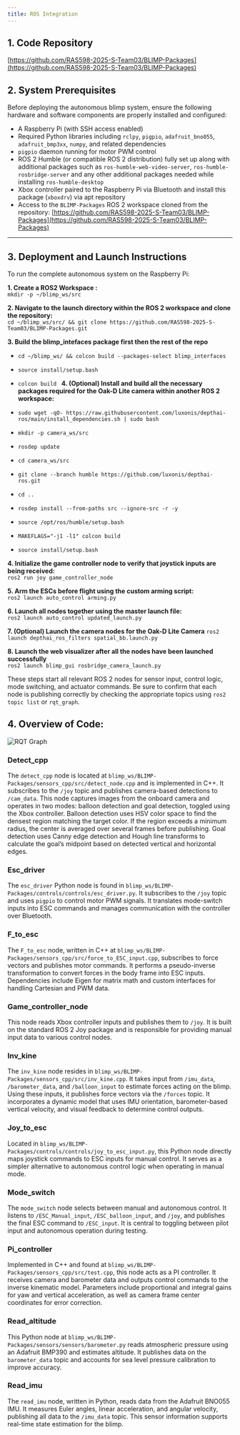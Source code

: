 ```yaml
---
title: ROS Integration
---
```


## 1. **Code Repository**

[https://github.com/RAS598-2025-S-Team03/BLIMP-Packages](https://github.com/RAS598-2025-S-Team03/BLIMP-Packages)

## 2. **System Prerequisites**

Before deploying the autonomous blimp system, ensure the following hardware and software components are properly installed and configured:

- A Raspberry Pi (with SSH access enabled)
- Required Python libraries including `rclpy`, `pigpio`, `adafruit_bno055`, `adafruit_bmp3xx`, `numpy`, and related dependencies
- `pigpio` daemon running for motor PWM control
- ROS 2 Humble (or compatible ROS 2 distribution) fully set up along with additional packages such as `ros-humble-web-video-server`, `ros-humble-rosbridge-server` and any other additional packages needed while installing `ros-humble-desktop`
- Xbox controller paired to the Raspberry Pi via Bluetooth and install this package (`xboxdrv`) via apt repository
- Access to the `BLIMP-Packages` ROS 2 workspace cloned from the repository:
  [https://github.com/RAS598-2025-S-Team03/BLIMP-Packages](https://github.com/RAS598-2025-S-Team03/BLIMP-Packages)

---

## 3. **Deployment and Launch Instructions**

To run the complete autonomous system on the Raspberry Pi:

**1. Create a ROS2 Workspace :**  
```mkdir -p ~/blimp_ws/src```

**2. Navigate to the launch directory within the ROS 2 workspace and clone the repository:**  
```cd ~/blimp_ws/src/ && git clone https://github.com/RAS598-2025-S-Team03/BLIMP-Packages.git ```

**3. Build the blimp_intefaces package first then the rest of the repo**  
  
  -  ```cd ~/blimp_ws/ && colcon build --packages-select blimp_interfaces ```
  
  - ```source install/setup.bash ```

  - ```colcon build ```
**4. (Optional) Install and build all the necessary packages required for the Oak-D Lite camera within another ROS 2 workspace:**
    
  -  ``` sudo wget -qO- https://raw.githubusercontent.com/luxonis/depthai-ros/main/install_dependencies.sh | sudo bash ```

  -  ``` mkdir -p camera_ws/src ```
  
  - ``` rosdep update ```

  -  ```cd camera_ws/src```
  
  -  ```git clone --branch humble https://github.com/luxonis/depthai-ros.git```

  -  ```cd ..```

  -  ```rosdep install --from-paths src --ignore-src -r -y```

  -  ```source /opt/ros/humble/setup.bash```
  
  -  ```MAKEFLAGS="-j1 -l1" colcon build```

  -  ```source install/setup.bash```

**4. Initialize the game controller node to verify that joystick inputs are being received:**  
```ros2 run joy game_controller_node```

**5. Arm the ESCs before flight using the custom arming script:**  
```ros2 launch auto_control arming.py```

**6. Launch all nodes together using the master launch file:**  
```ros2 launch auto_control updated_launch.py```

**7. (Optional) Launch the camera nodes for the Oak-D Lite Camera**
```ros2 launch depthai_ros_filters spatial_bb.launch.py```  

**8. Launch the web visualizer after all the nodes have been launched successfully**  
```ros2 launch blimp_gui rosbridge_camera_launch.py```

These steps start all relevant ROS 2 nodes for sensor input, control logic, mode switching, and actuator commands. Be sure to confirm that each node is publishing correctly by checking the appropriate topics using `ros2 topic list` or `rqt_graph`.


## 4. **Overview of Code:**

![RQT Graph](./figures/RQT_Graph.jpg)  

### Detect_cpp
The `detect_cpp` node is located at `blimp_ws/BLIMP-Packages/sensors_cpp/src/detect_node.cpp` and is implemented in C++. It subscribes to the `/joy` topic and publishes camera-based detections to `/cam_data`. This node captures images from the onboard camera and operates in two modes: balloon detection and goal detection, toggled using the Xbox controller. Balloon detection uses HSV color space to find the densest region matching the target color. If the region exceeds a minimum radius, the center is averaged over several frames before publishing. Goal detection uses Canny edge detection and Hough line transforms to calculate the goal’s midpoint based on detected vertical and horizontal edges.

### Esc_driver
The `esc_driver` Python node is found in `blimp_ws/BLIMP-Packages/controls/controls/esc_driver.py`. It subscribes to the `/joy` topic and uses `pigpio` to control motor PWM signals. It translates mode-switch inputs into ESC commands and manages communication with the controller over Bluetooth.

### F_to_esc
The `F_to_esc` node, written in C++ at `blimp_ws/BLIMP-Packages/sensors_cpp/src/force_to_ESC_input.cpp`, subscribes to force vectors and publishes motor commands. It performs a pseudo-inverse transformation to convert forces in the body frame into ESC inputs. Dependencies include Eigen for matrix math and custom interfaces for handling Cartesian and PWM data.

### Game_controller_node
This node reads Xbox controller inputs and publishes them to `/joy`. It is built on the standard ROS 2 Joy package and is responsible for providing manual input data to various control nodes.

### Inv_kine
The `inv_kine` node resides in `blimp_ws/BLIMP-Packages/sensors_cpp/src/inv_kine.cpp`. It takes input from `/imu_data`, `/barometer_data`, and `/balloon_input` to estimate forces acting on the blimp. Using these inputs, it publishes force vectors via the `/forces` topic. It incorporates a dynamic model that uses IMU orientation, barometer-based vertical velocity, and visual feedback to determine control outputs.

### Joy_to_esc
Located in `blimp_ws/BLIMP-Packages/controls/controls/joy_to_esc_input.py`, this Python node directly maps joystick commands to ESC inputs for manual control. It serves as a simpler alternative to autonomous control logic when operating in manual mode.

### Mode_switch
The `mode_switch` node selects between manual and autonomous control. It listens to `/ESC_Manual_input`, `/ESC_balloon_input`, and `/joy`, and publishes the final ESC command to `/ESC_input`. It is central to toggling between pilot input and autonomous operation during testing.

### Pi_controller
Implemented in C++ and found at `blimp_ws/BLIMP-Packages/sensors_cpp/src/test.cpp`, this node acts as a PI controller. It receives camera and barometer data and outputs control commands to the inverse kinematic model. Parameters include proportional and integral gains for yaw and vertical acceleration, as well as camera frame center coordinates for error correction.

### Read_altitude
This Python node at `blimp_ws/BLIMP-Packages/sensors/sensors/barometer.py` reads atmospheric pressure using an Adafruit BMP390 and estimates altitude. It publishes data on the `barometer_data` topic and accounts for sea level pressure calibration to improve accuracy.

### Read_imu
The `read_imu` node, written in Python, reads data from the Adafruit BNO055 IMU. It measures Euler angles, linear acceleration, and angular velocity, publishing all data to the `/imu_data` topic. This sensor information supports real-time state estimation for the blimp.



